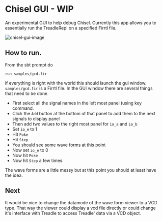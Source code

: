 # Chisel GUI - WIP

An experimental GUI to help debug Chisel.
Currently this app allows you to essentially run the TreadleRepl on a specified Firrtl file.

![chisel-gui-image](https://raw.githubusercontent.com/ucb-bar/chisel-gui/master/doc/images/chisel-gui-image.png)

## How to run.
From the sbt prompt do
```
run samples/gcd.fir
```
if everything is right with the world this should launch the gui window. `samples/gcd.fir` is a Firrtl file.
In the GUI window there are several things that need to be done.

 - First select all the signal names in the left most panel (using <select-all> key command.
 - Click the `Add` button at the bottom of that panel to add them to the next signals to display panel
 - Then add two values to the right most panel for `io_a` and `io_b`
 - Set `io_e` to 1
 - Hit `Poke`
 - Hit `Step`
 - You should see some wave forms at this point
 - Now set `io_e` to 0
 - Now hit `Poke`
 - Now hit `Step` a few times
 
 The wave forms are a little messy but at this point you should at least have the idea.
 
## Next
It would be nice to change the datamode of the wave form viewer to a VCD type.
That way the viewer could display a vcd file directly or could change it's interface
with Treadle to access Treadle' data via a VCD object.
 
